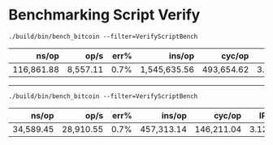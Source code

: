 # Benchmarking Script Verify


```./build/bin/bench_bitcoin --filter=VerifyScriptBench```

|               ns/op |                op/s |    err% |          ins/op |          cyc/op |    IPC |         bra/op |   miss% |     total | benchmark
|--------------------:|--------------------:|--------:|----------------:|----------------:|-------:|---------------:|--------:|----------:|:----------
|          116,861.88 |            8,557.11 |    0.7% |    1,545,635.56 |      493,654.62 |  3.131 |      32,734.56 |    0.6% |      0.01 | `VerifyScriptKernelApiBench`
-------------------------------------------------------------------------------------------

```./build/bin/bench_bitcoin --filter=VerifyScriptBench```

|               ns/op |                op/s |    err% |          ins/op |          cyc/op |    IPC |         bra/op |   miss% |     total | benchmark
|--------------------:|--------------------:|--------:|----------------:|----------------:|-------:|---------------:|--------:|----------:|:----------
|           34,589.45 |           28,910.55 |    0.7% |      457,313.14 |      146,211.04 |  3.128 |       9,465.18 |    0.5% |      0.01 | `VerifyScriptBench`




